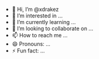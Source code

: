 - 👋 Hi, I’m @xdrakez
- 👀 I’m interested in ...
- 🌱 I’m currently learning ...
- 💞️ I’m looking to collaborate on ...
- 📫 How to reach me ...
- 😄 Pronouns: ...
- ⚡ Fun fact: ...

<!---
xdrakez/xdrakez is a ✨ special ✨ repository because its `README.md` (this file) appears on your GitHub profile.
You can click the Preview link to take a look at your changes.
--->
